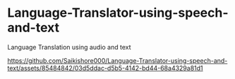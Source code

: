 # Language-Translator-using-speech-and-text
Language Translation using audio and text


https://github.com/Saikishore000/Language-Translator-using-speech-and-text/assets/85484842/03d5ddac-d5b5-4142-bd44-68a4329a81d1

